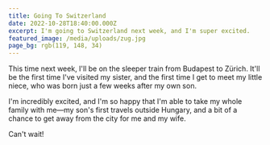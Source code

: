 ```yaml
---
title: Going To Switzerland
date: 2022-10-28T18:40:00.000Z
excerpt: I'm going to Switzerland next week, and I'm super excited.
featured_image: /media/uploads/zug.jpg
page_bg: rgb(119, 148, 34)
---
```


This time next week, I'll be on the sleeper train from Budapest to Zürich. It'll be the first time I've visited my sister, and the first time I get to meet my little niece, who was born just a few weeks after my own son.

I'm incredibly excited, and I'm so happy that I'm able to take my whole family with me—my son's first travels outside Hungary, and a bit of a chance to get away from the city for me and my wife.

Can't wait!
